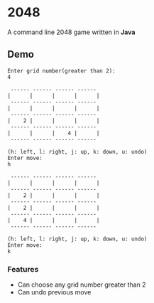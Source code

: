 # 2048
A command line 2048 game written in **Java**

## Demo
    
    Enter grid number(greater than 2): 
    4
    
     ------ ------ ------ ------ 
    |      |      |      |      |
     ------ ------ ------ ------ 
    |      |      |      |      |
     ------ ------ ------ ------ 
    |    2 |      |      |      |
     ------ ------ ------ ------ 
    |      |      |    4 |      |
     ------ ------ ------ ------ 
    
    (h: left, l: right, j: up, k: down, u: undo)
    Enter move: 
    h
    
     ------ ------ ------ ------ 
    |      |      |      |      |
     ------ ------ ------ ------ 
    |    2 |      |      |      |
     ------ ------ ------ ------ 
    |    2 |      |      |      |
     ------ ------ ------ ------ 
    |    4 |      |      |      |
     ------ ------ ------ ------ 
    
    (h: left, l: right, j: up, k: down, u: undo)
    Enter move: 
    k
    
### Features
- Can choose any grid number greater than 2
- Can undo previous move